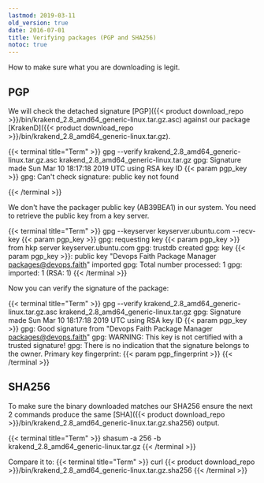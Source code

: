 ```yaml
---
lastmod: 2019-03-11
old_version: true
date: 2016-07-01
title: Verifying packages (PGP and SHA256)
notoc: true
---
```

How to make sure what you are downloading is legit.

## PGP
We will check the detached signature [PGP]({{< product download_repo >}}/bin/krakend_2.8_amd64_generic-linux.tar.gz.asc) against our package [KrakenD]({{< product download_repo >}}/bin/krakend_2.8_amd64_generic-linux.tar.gz).

{{< terminal title="Term" >}}
gpg --verify krakend_2.8_amd64_generic-linux.tar.gz.asc krakend_2.8_amd64_generic-linux.tar.gz
gpg: Signature made Sun Mar 10 18:17:18 2019 UTC using RSA key ID {{< param pgp_key >}}
gpg: Can't check signature: public key not found

{{< /terminal >}}


We don't have the packager public key (AB39BEA1) in our system. You need to retrieve the public key from a key server.

{{< terminal title="Term" >}}
gpg --keyserver keyserver.ubuntu.com --recv-key {{< param pgp_key >}}
gpg: requesting key {{< param pgp_key >}} from hkp server keyserver.ubuntu.com
gpg: trustdb created
gpg: key {{< param pgp_key >}}: public key "Devops Faith Package Manager <packages@devops.faith>" imported
gpg: Total number processed: 1
gpg: imported: 1	(RSA: 1)
{{< /terminal >}}

Now you can verify the signature of the package:

{{< terminal title="Term" >}}
gpg --verify krakend_2.8_amd64_generic-linux.tar.gz.asc krakend_2.8_amd64_generic-linux.tar.gz
gpg: Signature made Sun Mar 10 18:17:18 2019 UTC using RSA key ID {{< param pgp_key >}}
gpg: Good signature from "Devops Faith Package Manager <packages@devops.faith>"
gpg: WARNING: This key is not certified with a trusted signature!
gpg: There is no indication that the signature belongs to the owner.
Primary key fingerprint: {{< param pgp_fingerprint >}}
{{< /terminal >}}


## SHA256

To make sure the binary downloaded matches our SHA256 ensure the next 2 commands produce the same [SHA]({{< product download_repo >}}/bin/krakend_2.8_amd64_generic-linux.tar.gz.sha256) output.

{{< terminal title="Term" >}}
shasum -a 256 -b krakend_2.8_amd64_generic-linux.tar.gz
{{< /terminal >}}

Compare it to:
{{< terminal title="Term" >}}
curl {{< product download_repo >}}/bin/krakend_2.8_amd64_generic-linux.tar.gz.sha256
{{< /terminal >}}
